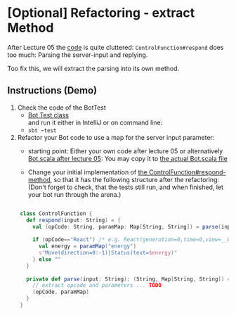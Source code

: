 # [Optional] Refactoring - extract Method

After Lecture 05 the [code](snippets/06-Bot-Before-Refactoring.scala) is quite cluttered: 
`ControlFunction#respond` does too much: Parsing the server-input and replying.

Too fix this, we will extract the parsing into its own method.

## Instructions (Demo)

1. Check the code of the BotTest
    - [Bot Test class](../../src/test/scala/BotTest05.scala)<br>
    and run it either in IntelliJ or on command line:
    - `sbt ~test`
2. Refactor your Bot code to use a map for the server input parameter:
    - starting point: Either your own code after lecture 05 or alternatively<br>
      [Bot.scala after lecture 05](snippets/06-Bot-Before-Refactoring.scala): You may copy it to [the actual Bot.scala file](../../src/main/scala/Bot.scala)
      
    - Change your initial implementation of [the ControlFunction#respond-method](../../src/main/scala/Bot.scala),
      so that it has the following structure after the refactoring:<br>
      (Don't forget to check, that the tests still run, and when finished, let your bot run through the arena.)

```scala

    class ControlFunction {
      def respond(input: String) = {
        val (opCode: String, paramMap: Map[String, String]) = parse(input)
    
        if (opCode=="React") /* e.g. React(generation=0,time=0,view=__W_W_W__,energy=100) */ {
          val energy = paramMap("energy")
          s"Move(direction=0:-1)|Status(text=$energy)"
        } else ""
      }
    
      private def parse(input: String): (String, Map[String, String]) = {
        // extract opcode and parameters ... TODO
        (opCode, paramMap)
      }
    }  
```                  